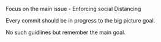Focus on the main issue - Enforcing social Distancing

Every commit should be in progress to the big picture goal.

No such guidlines but remember the main goal.
